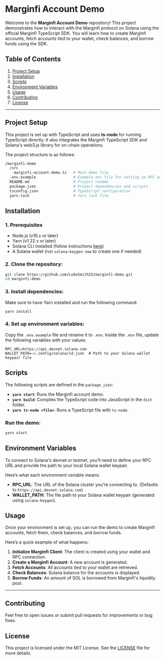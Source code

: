 # Marginfi Account Demo

Welcome to the **Marginfi Account Demo** repository! This project demonstrates how to interact with the Marginfi protocol on Solana using the official Marginfi TypeScript SDK. You will learn how to create Marginfi accounts, fetch accounts tied to your wallet, check balances, and borrow funds using the SDK.

## Table of Contents

1. [Project Setup](#project-setup)
2. [Installation](#installation)
3. [Scripts](#scripts)
4. [Environment Variables](#environment-variables)
5. [Usage](#usage)
6. [Contributing](#contributing)
7. [License](#license)

---

## Project Setup

This project is set up with TypeScript and uses **ts-node** for running TypeScript directly. It also integrates the Marginfi TypeScript SDK and Solana's web3.js library for on-chain operations.

The project structure is as follows:

```bash
/marginfi-demo
  /src
    marginfi-account-demo.ts   # Main demo file
  .env.example                 # Example env file for setting up RPC and wallet
  README.md                    # Project readme
  package.json                 # Project dependencies and scripts
  tsconfig.json                # TypeScript configuration
  yarn.lock                    # Yarn lock file
```

## Installation

### 1. Prerequisites

- Node.js (v16.x or later)
- Yarn (v1.22.x or later)
- Solana CLI installed (follow instructions [here](https://docs.solana.com/cli/install-solana-cli-tools))
- A Solana wallet (run `solana-keygen new` to create one if needed)

### 2. Clone the repository:

```bash
git clone https://github.com/LukeSmith25/marginfi-demo.git
cd marginfi-demo
```

### 3. Install dependencies:

Make sure to have Yarn installed and run the following command:

```bash
yarn install
```

### 4. Set up environment variables:

Copy the `.env.example` file and rename it to `.env`. Inside the `.env` file, update the following variables with your values:

```
RPC_URL=https://api.devnet.solana.com
WALLET_PATH=~/.config/solana/id.json  # Path to your Solana wallet keypair file
```

## Scripts

The following scripts are defined in the `package.json`:

- **`yarn start`**: Runs the Marginfi account demo.
- **`yarn build`**: Compiles the TypeScript code into JavaScript in the `dist` folder.
- **`yarn ts-node <file>`**: Runs a TypeScript file with `ts-node`.

### Run the demo:

```bash
yarn start
```

## Environment Variables

To connect to Solana's devnet or testnet, you'll need to define your RPC URL and provide the path to your local Solana wallet keypair.

Here’s what each environment variable means:

- **RPC_URL**: The URL of the Solana cluster you’re connecting to. (Defaults to `https://api.devnet.solana.com`)
- **WALLET_PATH**: The file path to your Solana wallet keypair (generated using `solana-keygen`).

## Usage

Once your environment is set up, you can run the demo to create Marginfi accounts, fetch them, check balances, and borrow funds.

Here’s a quick example of what happens:

1. **Initialize Marginfi Client**: The client is created using your wallet and RPC connection.
2. **Create a Marginfi Account**: A new account is generated.
3. **Fetch Accounts**: All accounts tied to your wallet are retrieved.
4. **Check Balances**: Solana balance for the accounts is displayed.
5. **Borrow Funds**: An amount of SOL is borrowed from Marginfi's liquidity pool.

---

## Contributing

Feel free to open issues or submit pull requests for improvements or bug fixes.

## License

This project is licensed under the MIT License. See the [LICENSE](LICENSE) file for more details.